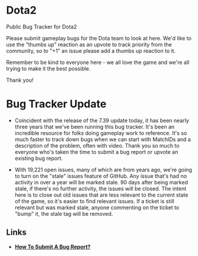 # Dota2

Public Bug Tracker for Dota2

Please submit gameplay bugs for the Dota team to look at here. We'd like to use the "thumbs up" reaction as an upvote to track priority from the community, so to "+1" an issue please add a thumbs up reaction to it.

Remember to be kind to everyone here - we all love the game and we're all trying to make it the best possible.

Thank you!
  
# Bug Tracker Update

- Coincident with the release of the 7.39 update today, it has been nearly three years that we've been running this bug tracker. It's been an incredible resource for folks doing gameplay work to reference. It's so much faster to track down bugs when we can start with MatchIDs and a description of the problem, often with video. Thank you so much to everyone who's taken the time to submit a bug report or upvote an existing bug report.

- With 19,221 open issues, many of which are from years ago, we're going to turn on the "stale" issues feature of GitHub. Any issue that's had no activity in over a year will be marked stale. 90 days after being marked stale, if there's no further activity, the issues will be closed. The intent here is to close out old issues that are less relevant to the current state of the game, so it's easier to find relevant issues. If a ticket is still relevant but was marked stale, anyone commenting on the ticket to "bump" it, the stale tag will be removed.

## **Links**

- [**How To Submit A Bug Report?**](.github/HELP/HELP.md)

